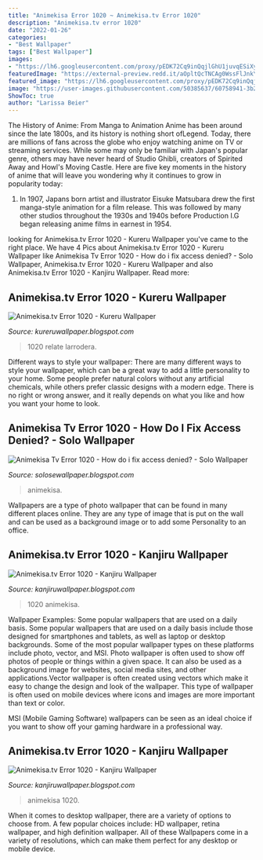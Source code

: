 ```yaml
---
title: "Animekisa Error 1020 ~ Animekisa.tv Error 1020"
description: "Animekisa.tv error 1020"
date: "2022-01-26"
categories:
- "Best Wallpaper"
tags: ["Best Wallpaper"]
images:
- "https://lh6.googleusercontent.com/proxy/pEDK72Cq9inQqjlGhU1juvqESiXyk3Qpyrqb5p4ZBrVvpAj-IkMn9qLaH2IdH1h18YQHDyjhrQ=w1200-h630-p-k-no-nu"
featuredImage: "https://external-preview.redd.it/aOpltQcTNCAg0WssFlJnkYqXv_RYrhk9ZMwIsyGf6gc.jpg?auto=webp&amp;s=994c28f072b53968e18400b72e08120a21e2a54c"
featured_image: "https://lh6.googleusercontent.com/proxy/pEDK72Cq9inQqjlGhU1juvqESiXyk3Qpyrqb5p4ZBrVvpAj-IkMn9qLaH2IdH1h18YQHDyjhrQ=w1200-h630-p-k-no-nu"
image: "https://user-images.githubusercontent.com/50385637/60758941-3b262f80-9feb-11e9-96f5-99517c1f5242.png"
ShowToc: true
author: "Larissa Beier"
---
```



The History of Anime: From Manga to Animation
Anime has been around since the late 1800s, and its history is nothing short ofLegend. Today, there are millions of fans across the globe who enjoy watching anime on TV or streaming services. While some may only be familiar with Japan's popular genre, others may have never heard of Studio Ghibli, creators of Spirited Away and Howl's Moving Castle. Here are five key moments in the history of anime that will leave you wondering why it continues to grow in popularity today:
1) In 1907, Japans born artist and illustrator Eisuke Matsubara drew the first manga-style animation for a film release. This was followed by many other studios throughout the 1930s and 1940s before Production I.G began releasing anime films in earnest in 1954.

	

		
looking for Animekisa.tv Error 1020 - Kureru Wallpaper you've came to the right place. We have 4 Pics about Animekisa.tv Error 1020 - Kureru Wallpaper like Animekisa Tv Error 1020 - How do i fix access denied? - Solo Wallpaper, Animekisa.tv Error 1020 - Kureru Wallpaper and also Animekisa.tv Error 1020 - Kanjiru Wallpaper. Read more:
		
    
## Animekisa.tv Error 1020 - Kureru Wallpaper

<img loading=lazy src="https://lh6.googleusercontent.com/proxy/pEDK72Cq9inQqjlGhU1juvqESiXyk3Qpyrqb5p4ZBrVvpAj-IkMn9qLaH2IdH1h18YQHDyjhrQ=w1200-h630-p-k-no-nu" onerror="this.onerror=null;this.src='https://tse4.mm.bing.net/th?id=OIP.C9m1GN28-coIv5foQyi9igHaEJ&amp;pid=15.1';" alt="Animekisa.tv Error 1020 - Kureru Wallpaper">

_Source: kureruwallpaper.blogspot.com_

>1020 relate larrodera. 

	

Different ways to style your wallpaper:
There are many different ways to style your wallpaper, which can be a great way to add a little personality to your home. Some people prefer natural colors without any artificial chemicals, while others prefer classic designs with a modern edge. There is no right or wrong answer, and it really depends on what you like and how you want your home to look.

    
## Animekisa Tv Error 1020 - How Do I Fix Access Denied? - Solo Wallpaper

<img loading=lazy src="https://external-preview.redd.it/aOpltQcTNCAg0WssFlJnkYqXv_RYrhk9ZMwIsyGf6gc.jpg?auto=webp&amp;s=994c28f072b53968e18400b72e08120a21e2a54c" onerror="this.onerror=null;this.src='https://tse3.mm.bing.net/th?id=OIP.15YO8V7b5TM_-09VPDGg4gAAAA&amp;pid=15.1';" alt="Animekisa Tv Error 1020 - How do i fix access denied? - Solo Wallpaper">

_Source: solosewallpaper.blogspot.com_

>animekisa. 

	



Wallpapers are a type of photo wallpaper that can be found in many different places online. They are any type of image that is put on the wall and can be used as a background image or to add some Personality to an office.

    
## Animekisa.tv Error 1020 - Kanjiru Wallpaper

<img loading=lazy src="https://user-images.githubusercontent.com/50385637/60758941-3b262f80-9feb-11e9-96f5-99517c1f5242.png" onerror="this.onerror=null;this.src='https://tse4.mm.bing.net/th?id=OIP.vunwL2_TUFNxZTBeGS7yfgHaEK&amp;pid=15.1';" alt="Animekisa.tv Error 1020 - Kanjiru Wallpaper">

_Source: kanjiruwallpaper.blogspot.com_

>1020 animekisa. 

	

Wallpaper Examples: Some popular wallpapers that are used on a daily basis.
Some popular wallpapers that are used on a daily basis include those designed for smartphones and tablets, as well as laptop or desktop backgrounds. Some of the most popular wallpaper types on these platforms include photo, vector, and MSI. 
Photo wallpaper is often used to show off photos of people or things within a given space. It can also be used as a background image for websites, social media sites, and other applications.Vector wallpaper is often created using vectors which make it easy to change the design and look of the wallpaper. This type of wallpaper is often used on mobile devices where icons and images are more important than text or color. 

MSI (Mobile Gaming Software) wallpapers can be seen as an ideal choice if you want to show off your gaming hardware in a professional way.

    
## Animekisa.tv Error 1020 - Kanjiru Wallpaper

<img loading=lazy src="https://www.siteprice.org/SiteThumbs/a/animekisa.cc.jpeg" onerror="this.onerror=null;this.src='https://tse2.mm.bing.net/th?id=OIP.AGJfXjiKWelttp8Fq07LnQAAAA&amp;pid=15.1';" alt="Animekisa.tv Error 1020 - Kanjiru Wallpaper">

_Source: kanjiruwallpaper.blogspot.com_

>animekisa 1020. 

	

When it comes to desktop wallpaper, there are a variety of options to choose from. A few popular choices include: HD wallpaper, retina wallpaper, and high definition wallpaper. All of these Wallpapers come in a variety of resolutions, which can make them perfect for any desktop or mobile device. 


